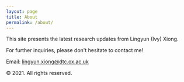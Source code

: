 ```yaml
---
layout: page
title: About
permalink: /about/
---
```


This site presents the latest research updates from Lingyun (Ivy) Xiong. 

For further inquiries, please don't hesitate to contact me!

Email: [lingyun.xiong@dtc.ox.ac.uk](mailto:lingyun.xiong@dtc.ox.ac.uk)

&copy; 2021. All rights reserved.